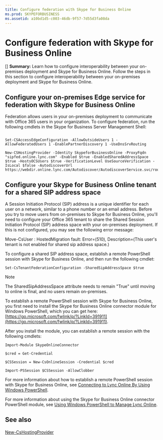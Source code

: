 ```yaml
---
title: Configure federation with Skype for Business Online
ms.prod: SKYPEFORBUSINESS
ms.assetid: a10bd1d5-c003-46db-9f57-7d55d3fa08da
---
```



# Configure federation with Skype for Business Online
[] **Summary:** Learn how to configure interoperability between your on-premises deployment and Skype for Business Online.
Follow the steps in this section to configure interoperability between your on-premises deployment and Skype for Business Online.
  
    
    


## Configure your on-premises Edge service for federation with Skype for Business Online

Federation allows users in your on-premises deployment to communicate with Office 365 users in your organization. To configure federation, run the following cmdlets in the Skype for Business Server Management Shell:
  
    
    

```

Set-CSAccessEdgeConfiguration -AllowOutsideUsers 1 -AllowFederatedUsers 1 -EnablePartnerDiscovery 1 -UseDnsSrvRouting
```


```
New-CSHostingProvider -Identity SkypeforBusinessOnline -ProxyFqdn "sipfed.online.lync.com" -Enabled $true -EnabledSharedAddressSpace $true -HostsOCSUsers $true -VerificationLevel UseSourceVerification -IsLocal $false -AutodiscoverUrl https://webdir.online.lync.com/Autodiscover/AutodiscoverService.svc/root
```


## Configure your Skype for Business Online tenant for a shared SIP address space

A Session Initiation Protocol (SIP) address is a unique identifier for each user on a network, similar to a phone number or an email address. Before you try to move users from on-premises to Skype for Business Online, you'll need to configure your Office 365 tenant to share the Shared Session Initiation Protocol (SIP) address space with your on-premises deployment. If this is not configured, you may see the following error message:
  
    
    
Move-CsUser : HostedMigration fault: Error=(510), Description=(This user's tenant is not enabled for shared sip address space.)
  
    
    
To configure a shared SIP address space, establish a remote PowerShell session with Skype for Business Online, and then run the following cmdlet:
  
    
    



```
Set-CsTenantFederationConfiguration -SharedSipAddressSpace $true
```


> [!NOTE]
> The SharedSipAddressSpace attribute needs to remain "True" until moving to online is final, and no users remain on-premises. 
  
    
    

To establish a remote PowerShell session with Skype for Business Online, you first need to install the Skype for Business Online connector module for Windows PowerShell, which you can get here:  [https://go.microsoft.com/fwlink/p/?LinkId=391911](https://go.microsoft.com/fwlink/p/?LinkId=391911).
  
    
    
After you install the module, you can establish a remote session with the following cmdlets:
  
    
    



```
Import-Module SkypeOnlineConnector
```




```
$cred = Get-Credential
```




```
$CSSession = New-CsOnlineSession -Credential $cred
```




```
Import-PSSession $CSSession -AllowClobber
```

For more information about how to establish a remote PowerShell session with Skype for Business Online, see  [Connecting to Lync Online By Using Windows PowerShell](http://technet.microsoft.com/library/6167dad9-9628-4fdb-bed1-bdb3f7108e64.aspx).
  
    
    
For more information about using the Skype for Business Online connector PowerShell module, see  [Using Windows PowerShell to Manage Lync Online](http://technet.microsoft.com/library/9ef2d853-10fb-4e02-a552-dcf6818d7153.aspx).
  
    
    

## See also


#### 


  
    
    
 [New-CsHostingProvider](new-cshostingprovider.md)
